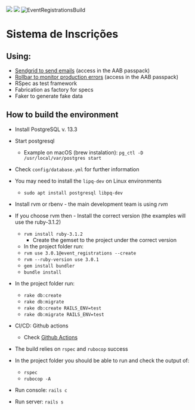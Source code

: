 <a href="https://codeclimate.com/github/agile-alliance-brazil/event_registrations/maintainability"><img src="https://api.codeclimate.com/v1/badges/58071b0f875df42f60d0/maintainability" /></a>
<a href="https://codeclimate.com/github/agile-alliance-brazil/event_registrations/test_coverage"><img src="https://api.codeclimate.com/v1/badges/58071b0f875df42f60d0/test_coverage" /></a>
![EventRegistrationsBuild](https://github.com/agile-alliance-brazil/event_registrations/workflows/EventRegistrationsBuild/badge.svg)


# Sistema de Inscrições

## Using:
- <a href="http://sendgrid.com">Sendgrid to send emails</a> (access in the AAB passpack)
- <a href="https://rollbar.com/agilebrazil/">Rollbar to monitor production errors</a> (access in the AAB passpack)
- RSpec as test framework
- Fabrication as factory for specs
- Faker to generate fake data

## How to build the environment

- Install PostgreSQL v. 13.3
- Start postgresql
    - Example on macOS (brew instalation): `pg_ctl -D /usr/local/var/postgres start`
- Check `config/database.yml` for further information
- You may need to install the `lipq-dev` on Linux environments
    - `sudo apt install postgresql libpq-dev`
- Install rvm or rbenv - the main development team is using *rvm*
- If you choose rvm then
        - Install the correct version (the examples will use the ruby-3.1.2)
    - `rvm install ruby-3.1.2`
        - Create the gemset to the project under the correct version
    - In the project folder run:
    - `rvm use 3.0.1@event_registrations --create`
    - `rvm --ruby-version use 3.0.1`
    - `gem install bundler`
    - `bundle install`
- In the project folder run:
    - `rake db:create`
    - `rake db:migrate`
    - `rake db:create RAILS_ENV=test`
    - `rake db:migrate RAILS_ENV=test`

- CI/CD: Github actions
    - Check [Github Actions](https://github.com/agile-alliance-brazil/event_registrations/tree/develop/.github/workflows)

- The build relies on `rspec` and `rubocop` success
- In the project folder you should be able to run and check the output of:
    - `rspec`
    - `rubocop -A`

- Run console: `rails c`
- Run server: `rails s`
